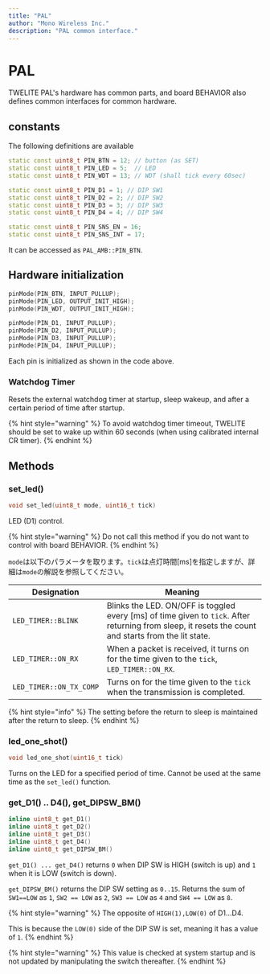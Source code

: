 ```yaml
---
title: "PAL"
author: "Mono Wireless Inc."
description: "PAL common interface."
---
```

# PAL

TWELITE PAL's hardware has common parts, and board BEHAVIOR also defines common interfaces for common hardware.



## constants

The following definitions are available

```cpp
static const uint8_t PIN_BTN = 12; // button (as SET)
static const uint8_t PIN_LED = 5;  // LED
static const uint8_t PIN_WDT = 13; // WDT (shall tick every 60sec)

static const uint8_t PIN_D1 = 1; // DIP SW1
static const uint8_t PIN_D2 = 2; // DIP SW2
static const uint8_t PIN_D3 = 3; // DIP SW3
static const uint8_t PIN_D4 = 4; // DIP SW4

static const uint8_t PIN_SNS_EN = 16;
static const uint8_t PIN_SNS_INT = 17;
```

It can be accessed as `PAL_AMB::PIN_BTN`.



## Hardware initialization

```cpp
pinMode(PIN_BTN, INPUT_PULLUP);
pinMode(PIN_LED, OUTPUT_INIT_HIGH);
pinMode(PIN_WDT, OUTPUT_INIT_HIGH);

pinMode(PIN_D1, INPUT_PULLUP);
pinMode(PIN_D2, INPUT_PULLUP);
pinMode(PIN_D3, INPUT_PULLUP);
pinMode(PIN_D4, INPUT_PULLUP);
```

Each pin is initialized as shown in the code above.



### Watchdog Timer

Resets the external watchdog timer at startup, sleep wakeup, and after a certain period of time after startup.

{% hint style="warning" %}
To avoid watchdog timer timeout, TWELITE should be set to wake up within 60 seconds (when using calibrated internal CR timer).
{% endhint %}



## Methods

### set\_led()

```cpp
void set_led(uint8_t mode, uint16_t tick)
```

LED (D1) control.

{% hint style="warning" %}
Do not call this method if you do not want to control with board BEHAVIOR.
{% endhint %}



`mode`は以下のパラメータを取ります。`tick`は点灯時間\[ms]を指定しますが、詳細は`mode`の解説を参照してください。

| Designation | Meaning
| ----------------------- | ---------------------------------------------------------------------------- |
| `LED_TIMER::BLINK` | Blinks the LED. ON/OFF is toggled every \[ms] of time given to `tick`. After returning from sleep, it resets the count and starts from the lit state. |
| `LED_TIMER::ON_RX` | When a packet is received, it turns on for the time given to the `tick`, `LED_TIMER::ON_RX`.                                           |
| `LED_TIMER::ON_TX_COMP` | Turns on for the time given to the `tick` when the transmission is completed.                                              |

{% hint style="info" %}
The setting before the return to sleep is maintained after the return to sleep.
{% endhint %}



### led\_one\_shot()

```cpp
void led_one_shot(uint16_t tick)
```

Turns on the LED for a specified period of time. Cannot be used at the same time as the `set_led()` function.



### get\_D1() .. D4(), get\_DIPSW\_BM()

```cpp
inline uint8_t get_D1()
inline uint8_t get_D2()
inline uint8_t get_D3()
inline uint8_t get_D4()
inline uint8_t get_DIPSW_BM()
```

`get_D1() ... get_D4()` returns `0` when DIP SW is HIGH (switch is up) and `1` when it is LOW (switch is down).

`get_DIPSW_BM()` returns the DIP SW setting as `0..15`. Returns the sum of `SW1==LOW` as `1`, `SW2 == LOW` as `2`, `SW3 == LOW` as `4` and `SW4 == LOW` as `8`.

{% hint style="warning" %}
The opposite of `HIGH(1),LOW(0)` of D1...D4.

This is because the `LOW(0)` side of the DIP SW is set, meaning it has a value of `1`.
{% endhint %}

{% hint style="warning" %}
This value is checked at system startup and is not updated by manipulating the switch thereafter.
{% endhint %}


